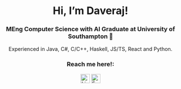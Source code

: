 <h1 align="center">Hi, I’m Daveraj!</h1>
<h3 align="center">MEng Computer Science with AI Graduate at University of Southampton 📖</h3>
<p align="center">
Experienced in Java, C#, C/C++, Haskell, JS/TS, React and Python. 
</p>
<h3 align="center">Reach me here!:</h3>
<p align="center">
<a href="https://www.linkedin.com/in/daverajnothay/"><img src="https://cdn.jsdelivr.net/gh/dmhendricks/signature-social-icons/icons/round-flat-filled/50px/linkedin.png" alt="LinkedIn" title="LinkedIn" width="25" height="25" /></a>
<a href="mailto:daveraj.singh@outlook.com"><img src="https://cdn.jsdelivr.net/gh/dmhendricks/signature-social-icons/icons/round-flat-filled/50px/mail.png" alt="Email" title="Email" width="25" height="25" /></a>
</p>

